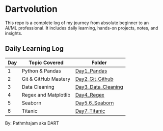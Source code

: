 # Dartvolution

This repo is a complete log of my journey from absolute beginner to an AI/ML professional. It includes daily learning, hands-on projects, notes, and insights.

## Daily Learning Log

| Day | Topic Covered             | Folder               |
|-----|---------------------------|----------------------|
| 1   | Python & Pandas | [Day1_Pandas](<./Daily Progress/Day 1 - Pandas>) |
| 2   | Git & GitHub Mastery| [Day2_Git_Github](<./Daily Progress/Day 2 - Git and Github>) |
| 3   | Data Cleaning | [Day3_Data_Cleaning](<./Daily Progress/Day 3 - Data Cleaning>) |
| 4   | Regex and Matplotlib | [Day4_Regex](<./Daily Progress/Day 4 - Regex and Matplotlib>) |
| 5   | Seaborn | [Day5,6_Seaborn](<./Daily Progress/Day 5,6- Seaborn>) |
| 6   | Titanic | [Day7_Titanic](<./Daily Progress/Day 7 - The Titanic>) |

By: Pathmhajam aka DART
